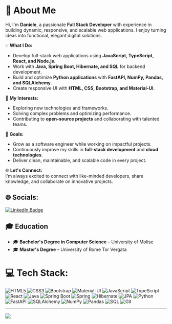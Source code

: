 # 👋 About Me

Hi, I'm **Daniele**, a passionate **Full Stack Developer** with experience in building dynamic, responsive, and scalable web applications. I enjoy turning ideas into functional, elegant digital solutions.  

💡 **What I Do:**  
- Develop full-stack web applications using **JavaScript, TypeScript, React, and Node.js**.  
- Work with **Java, Spring Boot, Hibernate, and SQL** for backend development.  
- Build and optimize **Python applications** with **FastAPI, NumPy, Pandas, and SQLAlchemy**.  
- Create responsive UI with **HTML, CSS, Bootstrap, and Material-UI**.  

🚀 **My Interests:**  
- Exploring new technologies and frameworks.  
- Solving complex problems and optimizing performance.  
- Contributing to **open-source projects** and collaborating with talented teams.  

🎯 **Goals:**  
- Grow as a software engineer while working on impactful projects.  
- Continuously improve my skills in **full-stack development** and **cloud technologies**.  
- Deliver clean, maintainable, and scalable code in every project.  

🌐 **Let's Connect:**  
I'm always excited to connect with like-minded developers, share knowledge, and collaborate on innovative projects.


## 🌐 Socials:
<a href="https://www.linkedin.com/in/daniele-spina-949911103/">
  <img src="https://img.shields.io/badge/LinkedIn-blue?style=flat-square&logo=linkedin&logoColor=white" alt="LinkedIn Badge"/>
</a>

## 🎓 Education

- 🎓 **Bachelor's Degree in Computer Science** – University of Molise 
- 🎓 **Master's Degree** – University of Rome Tor Vergata


# 💻 Tech Stack:

![HTML5](https://img.shields.io/badge/HTML5-%23E34F26.svg?style=for-the-badge&logo=html5&logoColor=white) 
![CSS3](https://img.shields.io/badge/CSS3-%231572B6.svg?style=for-the-badge&logo=css3&logoColor=white) 
![Bootstrap](https://img.shields.io/badge/Bootstrap-%23563D7C.svg?style=for-the-badge&logo=bootstrap&logoColor=white) 
![Material-UI](https://img.shields.io/badge/Material--UI-%230081CB.svg?style=for-the-badge&logo=mui&logoColor=white) 
![JavaScript](https://img.shields.io/badge/JavaScript-%23323330.svg?style=for-the-badge&logo=javascript&logoColor=%23F7DF1E) 
![TypeScript](https://img.shields.io/badge/TypeScript-%23007ACC.svg?style=for-the-badge&logo=typescript&logoColor=white) 
![React](https://img.shields.io/badge/React-%2320232a.svg?style=for-the-badge&logo=react&logoColor=%2361DAFB) 
![Java](https://img.shields.io/badge/Java-%23ED8B00.svg?style=for-the-badge&logo=java&logoColor=white) 
![Spring Boot](https://img.shields.io/badge/Spring%20Boot-%236DB33F.svg?style=for-the-badge&logo=spring&logoColor=white) 
![Spring](https://img.shields.io/badge/Spring-%236DB33F.svg?style=for-the-badge&logo=spring&logoColor=white) 
![Hibernate](https://img.shields.io/badge/Hibernate-%23E0342F.svg?style=for-the-badge&logo=hibernate&logoColor=white) 
![JPA](https://img.shields.io/badge/JPA-%230072C6.svg?style=for-the-badge&logo=java&logoColor=white) 
![Python](https://img.shields.io/badge/Python-%2314354C.svg?style=for-the-badge&logo=python&logoColor=white) 
![FastAPI](https://img.shields.io/badge/FastAPI-%2300C1D4.svg?style=for-the-badge&logo=fastapi&logoColor=white) 
![SQLAlchemy](https://img.shields.io/badge/SQLAlchemy-%23008000.svg?style=for-the-badge&logo=sqlalchemy&logoColor=white) 
![NumPy](https://img.shields.io/badge/NumPy-%23013243.svg?style=for-the-badge&logo=numpy&logoColor=white) 
![Pandas](https://img.shields.io/badge/Pandas-%23150458.svg?style=for-the-badge&logo=pandas&logoColor=white) 
![SQL](https://img.shields.io/badge/SQL-%230075C2.svg?style=for-the-badge&logo=mysql&logoColor=white) 
![Git](https://img.shields.io/badge/Git-%23F05032.svg?style=for-the-badge&logo=git&logoColor=white)



---
[![](https://visitcount.itsvg.in/api?id=FabioFarinella96&icon=0&color=12)](https://visitcount.itsvg.in)
